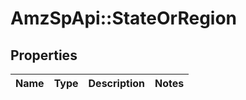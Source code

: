 # AmzSpApi::StateOrRegion

## Properties
Name | Type | Description | Notes
------------ | ------------- | ------------- | -------------


